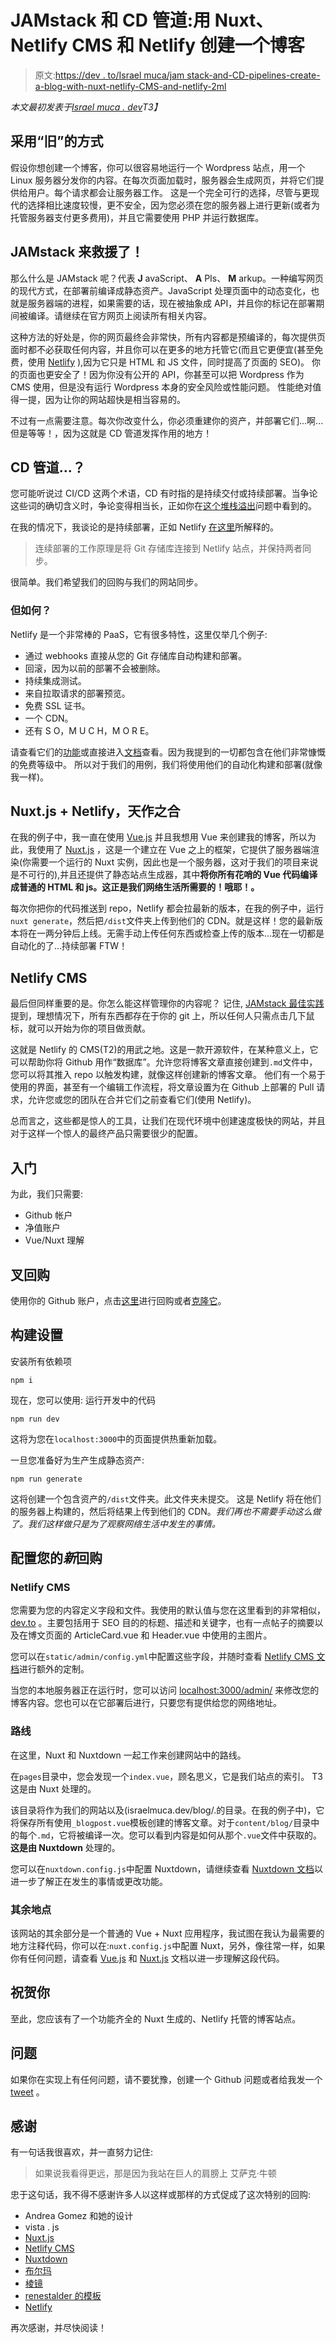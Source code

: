 # JAMstack 和 CD 管道:用 Nuxt、Netlify CMS 和 Netlify 创建一个博客

> 原文:[https://dev . to/Israel muca/jam stack-and-CD-pipelines-create-a-blog-with-nuxt-netlify-CMS-and-netlify-2ml](https://dev.to/israelmuca/jamstack-and-cd-pipelines-create-a-blog-with-nuxt-netlify-cms-and-netlify-2mml)

*本文最初发表于[Israel muca . dev](https://israelmuca.dev/blog/jamstack-and-cd-pipelines-create-a-blog-with-nuxt-netlify-cms-and-netlify/)T3】*

## [](#the-old-ways)采用“旧”的方式

假设你想创建一个博客，你可以很容易地运行一个 Wordpress 站点，用一个 Linux 服务器分发你的内容。在每次页面加载时，服务器会生成网页，并将它们提供给用户。每个请求都会让服务器工作。
这是一个完全可行的选择，尽管与更现代的选择相比速度较慢，更不安全，因为您必须在您的服务器上进行更新(或者为托管服务器支付更多费用)，并且它需要使用 PHP 并运行数据库。

## [](#jamstack-to-the-rescue)JAMstack 来救援了！

那么什么是 JAMstack 呢？代表 **J** avaScript、 **A** PIs、 **M** arkup。一种编写网页的现代方式，在部署前编译成静态资产。JavaScript 处理页面中的动态变化，也就是服务器端的进程，如果需要的话，现在被抽象成 API，并且你的标记在部署期间被编译。请继续在官方网页上阅读所有相关内容。

这种方法的好处是，你的网页最终会非常快，所有内容都是预编译的，每次提供页面时都不必获取任何内容，并且你可以在更多的地方托管它(而且它更便宜(甚至免费，使用 [Netlify](https://netlify.com) ),因为它只是 HTML 和 JS 文件，同时提高了页面的 SEO)。
你的页面也更安全了！因为你没有公开的 API，你甚至可以把 Wordpress 作为 CMS 使用，但是没有运行 Wordpress 本身的安全风险或性能问题。
性能绝对值得一提，因为让你的网站超快是相当容易的。

不过有一点需要注意。每次你改变什么，你必须重建你的资产，并部署它们...啊...但是等等！，因为这就是 CD 管道发挥作用的地方！

## [](#cd-pipelines)CD 管道...？

您可能听说过 CI/CD 这两个术语，CD 有时指的是持续交付或持续部署。当争论这些词的确切含义时，争论变得相当长，正如你在[这个堆栈溢出](https://stackoverflow.com/questions/28608015/continuous-integration-vs-continuous-delivery-vs-continuous-deployment)问题中看到的。

在我的情况下，我谈论的是持续部署，正如 Netlify [在这里](https://www.netlify.com/docs/continuous-deployment/)所解释的。

> 连续部署的工作原理是将 Git 存储库连接到 Netlify 站点，并保持两者同步。

很简单。我们希望我们的回购与我们的网站同步。

### [](#but-how)但如何？

Netlify 是一个非常棒的 PaaS，它有很多特性，这里仅举几个例子:

*   通过 webhooks 直接从您的 Git 存储库自动构建和部署。
*   回滚，因为以前的部署不会被删除。
*   持续集成测试。
*   来自拉取请求的部署预览。
*   免费 SSL 证书。
*   一个 CDN。
*   还有 S O，M U C H，M O R E。

请查看它们的[功能](https://netlify.com/features/)或直接进入[文档](https://www.netlify.com/docs/)查看。因为我提到的一切都包含在他们非常慷慨的免费等级中。
所以对于我们的用例，我们将使用他们的自动化构建和部署(就像我一样)。

## [](#nuxtjs-netlify-a-match-made-in-heaven)Nuxt.js + Netlify，天作之合

在我的例子中，我一直在使用 [Vue.js](https://vuejs.org) 并且我想用 Vue 来创建我的博客，所以为此，我使用了 [Nuxt.js](https://nuxtjs.org) ，这是一个建立在 Vue 之上的框架，它提供了服务器端渲染(你需要一个运行的 Nuxt 实例，因此也是一个服务器，这对于我们的项目来说是不可行的),并且还提供了静态站点生成器，其中**将你所有花哨的 Vue 代码编译成普通的 HTML 和 js。这正是我们网络生活所需要的！哦耶！。**

每次你把你的代码推送到 repo，Netlify 都会拉最新的版本，在我的例子中，运行`nuxt generate`，然后把`/dist`文件夹上传到他们的 CDN。就是这样！您的最新版本将在一两分钟后上线。无需手动上传任何东西或检查上传的版本...现在一切都是自动化的了...持续部署 FTW！

## [](#netlify-cms)Netlify CMS

最后但同样重要的是。你怎么能这样管理你的内容呢？
记住, [JAMstack 最佳实践](https://jamstack.org/best-practices/)提到，理想情况下，所有东西都存在于你的 git 上，所以任何人只需点击几下鼠标，就可以开始为你的项目做贡献。

这就是 Netlify 的 CMS(T2)的用武之地。这是一款开源软件，在某种意义上，它可以帮助你将 Github 用作“数据库”。允许您将博客文章直接创建到`.md`文件中，您可以将其推入 repo 以触发构建，就像这样创建新的博客文章。
他们有一个易于使用的界面，甚至有一个编辑工作流程，将文章设置为在 Github 上部署的 Pull 请求，允许您或您的团队在合并它们之前查看它们(使用 Netlify)。

总而言之，这些都是惊人的工具，让我们在现代环境中创建速度极快的网站，并且对于这样一个惊人的最终产品只需要很少的配置。

## [](#getting-started)入门

为此，我们只需要:

*   Github 帐户
*   净值账户
*   Vue/Nuxt 理解

## [](#fork-the-repo)叉回购

使用你的 Github 账户，点击[这里](https://github.com/israelmuca/israelmuca.dev/fork)进行回购或者[克隆它](https://github.com/israelmuca/israelmuca.dev)。

## [](#build-setup)构建设置

安装所有依赖项

```
npm i 
```

现在，您可以使用:
运行开发中的代码

```
npm run dev 
```

这将为您在`localhost:3000`中的页面提供热重新加载。

一旦您准备好为生产生成静态资产:

```
npm run generate 
```

这将创建一个包含资产的`/dist`文件夹。此文件夹未提交。
这是 Netlify 将在他们的服务器上构建的，然后将结果上传到他们的 CDN。*我们再也不需要手动这么做了。我们这样做只是为了观察网络生活中发生的事情。*

## [](#configure-your-new-repo)配置您的*新*回购

### [](#netlify-cms)Netlify CMS

您需要为您的内容定义字段和文件。我使用的默认值与您在这里看到的非常相似， [dev.to](https://dev.to) 。主要包括用于 SEO 目的的标题、描述和关键字，也有一点帖子的摘要以及在博文页面的 ArticleCard.vue 和 Header.vue 中使用的主图片。

您可以在`static/admin/config.yml`中配置这些字段，并随时查看 [Netlify CMS 文档](https://www.netlifycms.org/docs/configuration-options/)进行额外的定制。

当您的本地服务器正在运行时，您可以访问 [localhost:3000/admin/](https://dev.tolocalhost:3000/admin/) 来修改您的博客内容。您也可以在它部署后进行，只要您有提供给您的网络地址。

### [](#routes)路线

在这里，Nuxt 和 Nuxtdown 一起工作来创建网站中的路线。

在`pages`目录中，您会发现一个`index.vue`，顾名思义，它是我们站点的索引。
T3 这是由 Nuxt 处理的。

该目录将作为我们的网站以及(israelmuca.dev/blog/.的目录。在我的例子中)，它将保存所有使用`_blogpost.vue`模板创建的博客文章。对于`content/blog/`目录中的每个`.md`，它将被编译一次。您可以看到内容是如何从那个`.vue`文件中获取的。
**这是由 Nuxtdown** 处理的。

您可以在`nuxtdown.config.js`中配置 Nuxtdown，请继续查看 [Nuxtdown 文档](https://github.com/joostdecock/nuxtdown-module/blob/master/README.md)以进一步了解正在发生的事情或更改功能。

### [](#the-rest-of-the-site)其余地点

该网站的其余部分是一个普通的 Vue + Nuxt 应用程序，我试图在我认为最需要的地方注释代码，你可以在:`nuxt.config.js`中配置 Nuxt，另外，像往常一样，如果你有任何问题，请查看 [Vue.js](https://vuejs.org/v2/guide/) 和 [Nuxt.js](https://nuxtjs.org/guide/) 文档以进一步理解这段代码。

## [](#congratulations)祝贺你

至此，您应该有了一个功能齐全的 Nuxt 生成的、Netlify 托管的博客站点。

## [](#issues)问题

如果你在实现上有任何问题，请不要犹豫，创建一个 Github 问题或者给我发一个 [tweet](https://twitter.com/IsraelMuCa) 。

## [](#thanks)感谢

有一句话我很喜欢，并一直努力记住:

> 如果说我看得更远，那是因为我站在巨人的肩膀上
> 艾萨克·牛顿

忠于这句话，我不得不感谢许多人以这样或那样的方式促成了这次特别的回购:

*   Andrea Gomez 和她的设计
*   vista . js
*   [Nuxt.js](https://nuxtjs.org/)
*   [Netlify CMS](https://www.netlifycms.org/)
*   [Nuxtdown](https://www.npmjs.com/package/nuxtdown)
*   [布尔玛](https://www.bulma.io)
*   [棱镜](https://prismjs.com/)
*   [renestalder 的模板](https://github.com/renestalder/nuxt-netlify-cms-starter-template)
*   [Netlify](https://www.netlify.com/)

再次感谢，并尽快阅读！